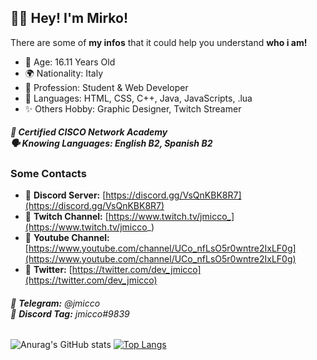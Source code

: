 ## 👋🏼 Hey! I'm Mirko!

There are some of **my infos** that it could help you understand **who i am!**

- 🎂 Age: 16.11 Years Old<br>
- 🌍 Nationality: Italy<br>
- 👀 Profession: Student & Web Developer<br>
- 📃 Languages: HTML, CSS, C++, Java, JavaScripts, .lua<br>
- ✨ Others Hobby: Graphic Designer, Twitch Streamer

##### 📝 Certified CISCO Network Academy <br>🗣️ Knowing Languages: English B2, Spanish B2<br>

### **Some Contacts**
- 🔗 **Discord Server:** [https://discord.gg/VsQnKBK8R7](https://discord.gg/VsQnKBK8R7)
- 🔗 **Twitch Channel:** [https://www.twitch.tv/jmicco_](https://www.twitch.tv/jmicco_)
- 🔗 **Youtube Channel:** [https://www.youtube.com/channel/UCo_nfLsO5r0wntre2IxLF0g](https://www.youtube.com/channel/UCo_nfLsO5r0wntre2IxLF0g)
- 🔗 **Twitter:** [https://twitter.com/dev_jmicco](https://twitter.com/dev_jmicco)

###### 👤 **Telegram:** @jmicco<br>👤 **Discord Tag:** jmicco#9839

![Anurag's GitHub stats](https://github-readme-stats.vercel.app/api?username=jmicco-dev&show_icons=true&theme=dark)
[![Top Langs](https://github-readme-stats.vercel.app/api/top-langs/?username=jmicco-dev&layout=compact)](https://github.com/anuraghazra/github-readme-stats)

